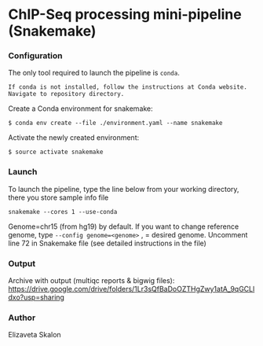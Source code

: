 # ChIP-Seq processing mini-pipeline (Snakemake)

### Configuration

The only tool required to launch the pipeline is `conda`.  

    If conda is not installed, follow the instructions at Conda website.
    Navigate to repository directory.

Create a Conda environment for snakemake:  

`$ conda env create --file ./environment.yaml --name snakemake`

Activate the newly created environment:

`$ source activate snakemake`

### Launch

To launch the pipeline, type the line below from your working directory, there you store sample info file

`snakemake --cores 1 --use-conda`

Genome=chr15 (from hg19) by default. If you want to change reference genome, type `--config genome=<genome>` , <genome> = desired genome. Uncomment line 72 in Snakemake file (see detailed instructions in the file)
  
### Output

Archive with output (multiqc reports & bigwig files): https://drive.google.com/drive/folders/1Lr3sQfBaDoOZTHgZwy1atA_9qGCLldxo?usp=sharing


### Author
Elizaveta Skalon
